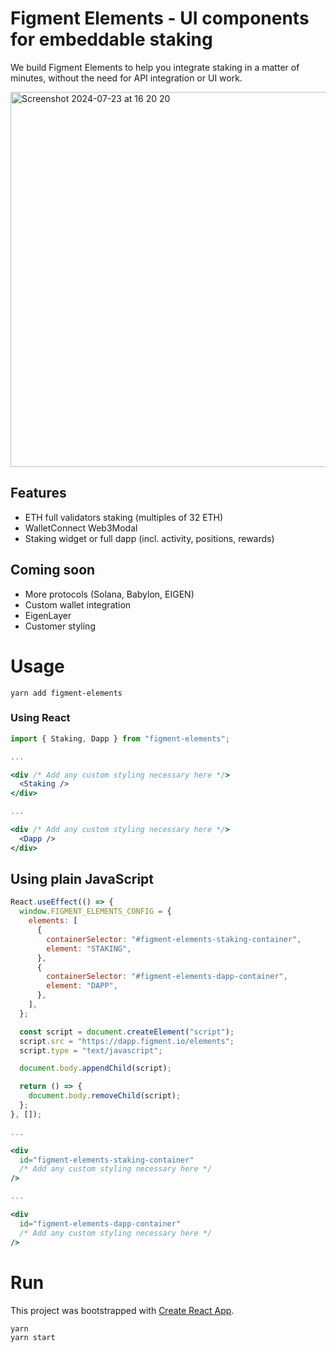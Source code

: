 # Figment Elements - UI components for embeddable staking

We build Figment Elements to help you integrate staking in a matter of minutes, without the need for API integration or UI work.

<img width="600" alt="Screenshot 2024-07-23 at 16 20 20" src="https://github.com/user-attachments/assets/7ef09ed5-6d68-4fe4-bb06-d6c2f32366a0">

## Features
- ETH full validators staking (multiples of 32 ETH)
- WalletConnect Web3Modal
- Staking widget or full dapp (incl. activity, positions, rewards)

## Coming soon
- More protocols (Solana, Babylon, EIGEN)
- Custom wallet integration
- EigenLayer
- Customer styling

# Usage

```
yarn add figment-elements
```

### Using React

```jsx
import { Staking, Dapp } from "figment-elements";

...

<div /* Add any custom styling necessary here */>
  <Staking />
</div>

...

<div /* Add any custom styling necessary here */>
  <Dapp />
</div>
```

## Using plain JavaScript

```jsx
React.useEffect(() => {
  window.FIGMENT_ELEMENTS_CONFIG = {
    elements: [
      {
        containerSelector: "#figment-elements-staking-container",
        element: "STAKING",
      },
      {
        containerSelector: "#figment-elements-dapp-container",
        element: "DAPP",
      },
    ],
  };

  const script = document.createElement("script");
  script.src = "https://dapp.figment.io/elements";
  script.type = "text/javascript";

  document.body.appendChild(script);

  return () => {
    document.body.removeChild(script);
  };
}, []);

...

<div
  id="figment-elements-staking-container"
  /* Add any custom styling necessary here */
/>

...

<div
  id="figment-elements-dapp-container"
  /* Add any custom styling necessary here */
/>
```

# Run

This project was bootstrapped with [Create React App](https://github.com/facebook/create-react-app).

```
yarn
yarn start
```
